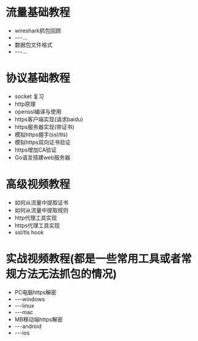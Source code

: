 # 流量基础教程
* wireshark抓包回顾
* ---...
* 数据包文件格式
* ---...
# 协议基础教程
* socket 复习
* http原理
* openssl编译与使用
* https客户端实现(请求baidu)
* https服务器实现(带证书)
* 模拟https握手(ssl/tls)
* 模拟https双向证书验证
* https增加CA验证
* Go语言搭建web服务器
# 高级视频教程
* 如何从流量中提取证书
* 如何从流量中提取规则
* http代理工具实现
* https代理工具实现
* ssl/tls hook
# 实战视频教程(都是一些常用工具或者常规方法无法抓包的情况)
* PC电脑https解密
* ---windows
* ---linux
* ---mac
* MB移动端https解密
* ---android
* ---ios

